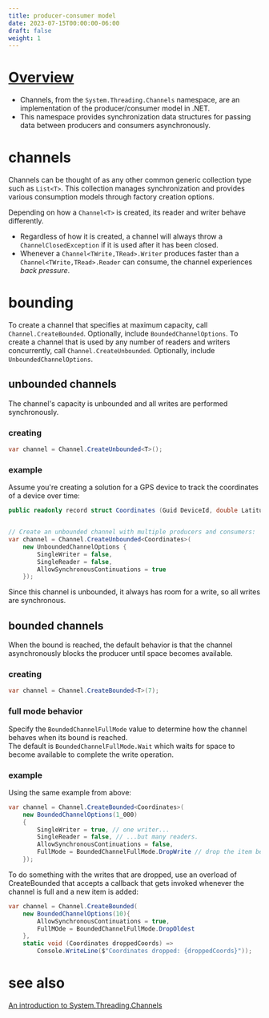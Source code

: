 ```yaml
---
title: producer-consumer model
date: 2023-07-15T00:00:00-06:00
draft: false
weight: 1
---
```


# [Overview](https://learn.microsoft.com/en-us/dotnet/core/extensions/channels)
- Channels, from the `System.Threading.Channels` namespace, are an implementation of the producer/consumer model in .NET.  
- This namespace provides synchronization data structures for passing data between producers and consumers asynchronously.

# channels
Channels can be thought of as any other common generic collection type such as `List<T>`. This collection manages synchronization and provides various 
consumption models through factory creation options.

Depending on how a `Channel<T>` is created, its reader and writer behave differently.  
- <o>Regardless of how it is created, a channel will always throw a `ChannelClosedException` if it is used after it has been closed.</o>
- Whenever a `Channel<TWrite,TRead>.Writer` produces faster than a `Channel<TWrite,TRead>.Reader` can consume, the channel experiences *back pressure*.

# bounding
To create a channel that specifies at maximum capacity, call `Channel.CreateBounded`. Optionally, include `BoundedChannelOptions`.
To create a channel that is used by any number of readers and writers concurrently, call `Channel.CreateUnbounded`. Optionally, include `UnboundedChannelOptions`.

## unbounded channels
The channel's capacity is unbounded and all writes are performed synchronously.  

### creating
```cs
var channel = Channel.CreateUnbounded<T>();
```

### example
Assume you're creating a solution for a GPS device to track the coordinates of a device over time:
```cs
public readonly record struct Coordinates (Guid DeviceId, double Latitude, double Longitude);


// Create an unbounded channel with multiple producers and consumers:
var channel = Channel.CreateUnbounded<Coordinates>(
    new UnboundedChannelOptions { 
        SingleWriter = false, 
        SingleReader = false, 
        AllowSynchronousContinuations = true 
    });
```

Since this channel is unbounded, it always has room for a write, so all writes are synchronous.

## bounded channels
When the bound is reached, the default behavior is that the channel asynchronously blocks the producer until space becomes available.  

### creating
```cs
var channel = Channel.CreateBounded<T>(7);
```

### full mode behavior
Specify the `BoundedChannelFullMode` value to determine how the channel behaves when its bound is reached.  
The default is `BoundedChannelFullMode.Wait` which waits for space to become available to complete the write operation.

### example
Using the same example from above:
```cs
var channel = Channel.CreateBounded<Coordinates>(
    new BoundedChannelOptions(1_000)
    {
        SingleWriter = true, // one writer...
        SingleReader = false, // ...but many readers.
        AllowSynchronousContinuations = false,
        FullMode = BoundedChannelFullMode.DropWrite // drop the item being written if the channel is full
    });
```

To do something with the writes that are dropped, use an overload of CreateBounded that accepts a callback that gets invoked 
whenever the channel is full and a new item is added:
```cs
var channel = Channel.CreateBounded(
    new BoundedChannelOptions(10){
        AllowSynchronousContinuations = true,
        FullMOde = BoundedChannelFullMode.DropOldest
    },
    static void (Coordinates droppedCoords) =>
        Console.WriteLine($"Coordinates dropped: {droppedCoords}"));
```

# see also
[An introduction to System.Threading.Channels](https://devblogs.microsoft.com/_net/an-introduction-to-system-threading-channels/)

